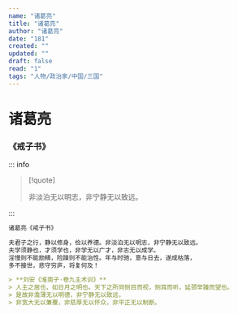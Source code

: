 ```yaml
---
name: "诸葛亮"
title: "诸葛亮"
author: "诸葛亮"
date: "181"
created: ""
updated: ""
draft: false
read: "1"
tags: "人物/政治家/中国/三国"
---
```


# 诸葛亮

### 《戒子书》

::: info

> [!quote]
>
> 非淡泊无以明志，非宁静无以致远。

:::

```markdown
诸葛亮《戒子书》

夫君子之行，静以修身，俭以养德。非淡泊无以明志，非宁静无以致远。
夫学须静也，才须学也，非学无以广才，非志无以成学。
淫慢则不能励精，险躁则不能治性。年与时驰，意与日去，遂成枯落，
多不接世，悲守穷庐，将复何及！

> **刘安《淮南子·卷九主术训》**
> 人主之居也，如日月之明也。天下之所同侧目而视，侧耳而听，延颈举踵而望也。
> 是故非澹薄无以明德，非宁静无以致远，
> 非宽大无以兼覆，非慈厚无以怀众，非平正无以制断。
```
